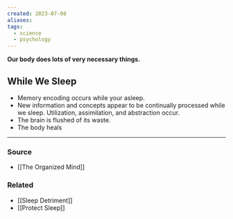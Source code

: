 ```yaml
---
created: 2023-07-08
aliases: 
tags:
  - science
  - psychology
---
```

**Our body does lots of very necessary things.**

## While We Sleep

- Memory encoding occurs while your asleep.
- New information and concepts appear to be continually processed while we sleep. Utilization, assimilation, and abstraction occur.
- The brain is flushed of its waste.
- The body heals

****
### Source
- [[The Organized Mind]]

### Related
- [[Sleep Detriment]]
- [[Protect Sleep]]